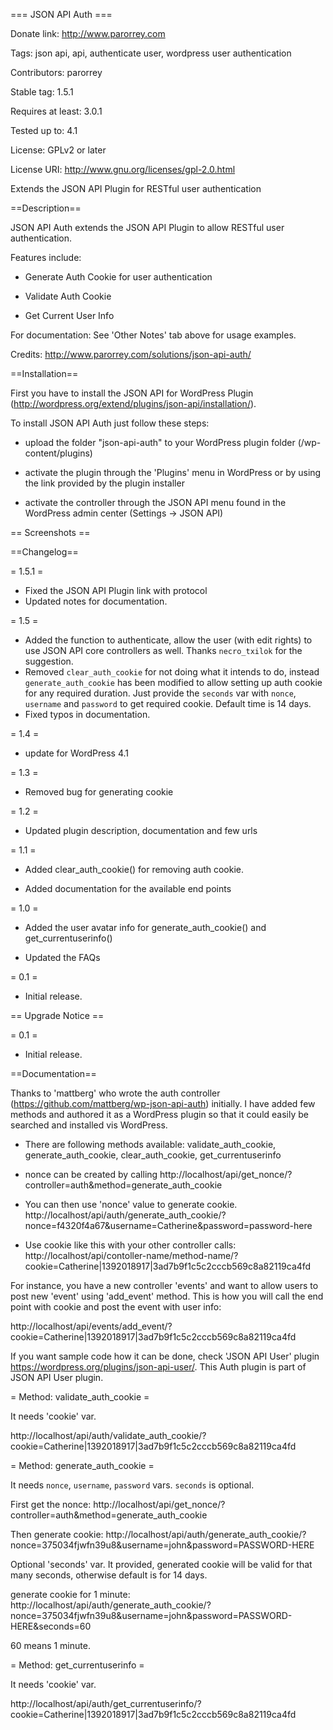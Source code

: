 === JSON API Auth ===

Donate link: http://www.parorrey.com

Tags: json api, api, authenticate user, wordpress user authentication

Contributors: parorrey

Stable tag: 1.5.1

Requires at least: 3.0.1

Tested up to: 4.1

License: GPLv2 or later

License URI: http://www.gnu.org/licenses/gpl-2.0.html

Extends the JSON API Plugin for RESTful user authentication

==Description==

JSON API Auth extends the JSON API Plugin to allow RESTful user authentication.



Features include:

* Generate Auth Cookie for user authentication

* Validate Auth Cookie

* Get Current User Info

For documentation: See 'Other Notes' tab above for usage examples. 

Credits: http://www.parorrey.com/solutions/json-api-auth/



==Installation==

First you have to install the JSON API for WordPress Plugin (http://wordpress.org/extend/plugins/json-api/installation/).

To install JSON API Auth just follow these steps:

* upload the folder "json-api-auth" to your WordPress plugin folder (/wp-content/plugins)

* activate the plugin through the 'Plugins' menu in WordPress or by using the link provided by the plugin installer

* activate the controller through the JSON API menu found in the WordPress admin center (Settings -> JSON API)


== Screenshots ==




==Changelog==

= 1.5.1 =

* Fixed the JSON API Plugin link with protocol
* Updated notes for documentation.


= 1.5 =

* Added the function to authenticate, allow the user (with edit rights) to use JSON API core controllers as well. Thanks `necro_txilok` for the suggestion.
* Removed `clear_auth_cookie` for not doing what it intends to do, instead `generate_auth_cookie` has been modified to allow setting up auth cookie for any required duration. Just provide the `seconds` var with `nonce`, `username` and `password` to get required cookie. Default time is 14 days.
* Fixed typos in documentation. 

= 1.4 =

* update for WordPress 4.1

= 1.3 =

* Removed bug for generating cookie


= 1.2 =

* Updated plugin description, documentation and few urls

= 1.1 =

* Added clear_auth_cookie() for removing auth cookie.

* Added documentation for the available end points


= 1.0 =

* Added the user avatar info for generate_auth_cookie() and get_currentuserinfo()


* Updated the FAQs

= 0.1 =

* Initial release.



== Upgrade Notice ==

= 0.1 =

* Initial release.


==Documentation==

Thanks to 'mattberg' who wrote the auth controller (https://github.com/mattberg/wp-json-api-auth) initially. I have added few methods and authored it as a WordPress plugin so that it could easily be searched and installed vis WordPress. 


* There are following methods available: validate_auth_cookie, generate_auth_cookie, clear_auth_cookie, get_currentuserinfo

* nonce can be created by calling http://localhost/api/get_nonce/?controller=auth&method=generate_auth_cookie

* You can then use 'nonce' value to generate cookie. http://localhost/api/auth/generate_auth_cookie/?nonce=f4320f4a67&username=Catherine&password=password-here

* Use cookie like this with your other controller calls: http://localhost/api/contoller-name/method-name/?cookie=Catherine|1392018917|3ad7b9f1c5c2cccb569c8a82119ca4fd

For instance, you have a new controller 'events' and want to allow users to post new 'event' using 'add_event' method.
This is how you will call the end point with cookie and post the event with user info:

http://localhost/api/events/add_event/?cookie=Catherine|1392018917|3ad7b9f1c5c2cccb569c8a82119ca4fd

If you want sample code how it can be done, check 'JSON API User' plugin https://wordpress.org/plugins/json-api-user/. This Auth plugin is part of JSON API User plugin.
 
= Method: validate_auth_cookie =

It needs 'cookie' var.

http://localhost/api/auth/validate_auth_cookie/?cookie=Catherine|1392018917|3ad7b9f1c5c2cccb569c8a82119ca4fd


= Method: generate_auth_cookie =

It needs `nonce`, `username`, `password` vars. `seconds` is optional.

First get the nonce: http://localhost/api/get_nonce/?controller=auth&method=generate_auth_cookie

Then generate cookie: http://localhost/api/auth/generate_auth_cookie/?nonce=375034fjwfn39u8&username=john&password=PASSWORD-HERE

Optional 'seconds' var. It provided, generated cookie will be valid for that many seconds, otherwise default is for 14 days.

generate cookie for 1 minute: http://localhost/api/auth/generate_auth_cookie/?nonce=375034fjwfn39u8&username=john&password=PASSWORD-HERE&seconds=60

60 means 1 minute.


= Method: get_currentuserinfo =

It needs 'cookie' var.

http://localhost/api/auth/get_currentuserinfo/?cookie=Catherine|1392018917|3ad7b9f1c5c2cccb569c8a82119ca4fd
